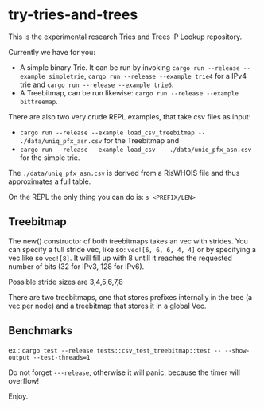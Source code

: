 # try-tries-and-trees

This is the ~~experimental~~ research Tries and Trees IP Lookup repository.

Currently we have for you:

- A simple binary Trie. It can be run by invoking `cargo run --release --example simpletrie`, 
`cargo run --release --example trie4` for a IPv4 trie and `cargo run --release --example trie6`.
- A Treebitmap, can be run likewise: `cargo run --release --example bittreemap`.

There are also two very crude REPL examples, that take csv files as input:
- `cargo run --release --example load_csv_treebitmap -- ./data/uniq_pfx_asn.csv` for the Treebitmap and
- `cargo run --release --example load_csv -- ./data/uniq_pfx_asn.csv` for the simple trie.

The `./data/uniq_pfx_asn.csv` is derived from a RisWHOIS file and thus approximates a full table.

On the REPL the only thing you can do is:
`s <PREFIX/LEN>`

## Treebitmap

The new() constructor of both treebitmaps takes an vec with strides. You can specify a full stride vec, like so:
`vec![6, 6, 6, 4, 4]` or by specifying a vec like so `vec![8]`. It will fill up with 8 untill it reaches the requested number of bits (32 for IPv3, 128 for IPv6).

Possible stride sizes are 3,4,5,6,7,8

There are two treebitmaps, one that stores prefixes internally in the tree (a vec per node) and a treebitmap that stores it in a global Vec<Prefix>.

## Benchmarks

ex.:
```cargo test --release tests::csv_test_treebitmap::test -- --show-output --test-threads=1```

Do not forget ``---release``, otherwise it will panic, because the timer will overflow!

Enjoy.
